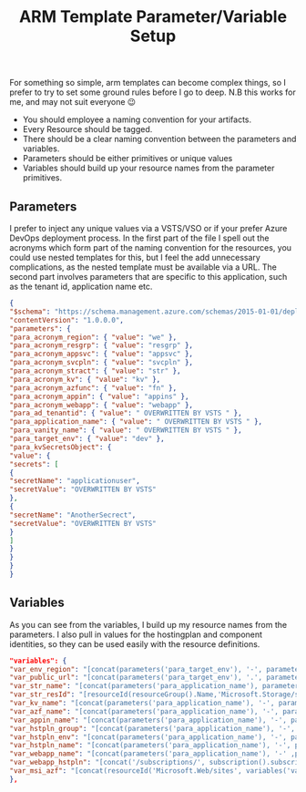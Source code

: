 ﻿---
layout: post
title: ARM Template Parameter/Variable Setup
---

For something so simple, arm templates can become complex things, so I prefer to try to set some ground rules before I go to deep.
N.B this works for me, and may not suit everyone 😉

* You should employee a naming convention for your artifacts.
* Every Resource should be tagged.
* There should be a clear naming convention between the parameters and variables.
* Parameters should be either primitives or unique values
* Variables should build up your resource names from the parameter primitives.

## Parameters
I prefer to inject any unique values via a VSTS/VSO or if your prefer Azure DevOps deployment process.
In the first part of the file I spell out the acronyms which form part of the naming convention for the resources, you could use nested templates for this, but I feel the add unnecessary complications, as the nested template must be available via a URL.
The second part involves parameters that are specific to this application, such as the tenant id, application name etc.

```json
{
"$schema": "https://schema.management.azure.com/schemas/2015-01-01/deploymentParameters.json#",
"contentVersion": "1.0.0.0",
"parameters": {
"para_acronym_region": { "value": "we" },
"para_acronym_resgrp": { "value": "resgrp" },
"para_acronym_appsvc": { "value": "appsvc" },
"para_acronym_svcpln": { "value": "svcpln" },
"para_acronym_stract": { "value": "str" },
"para_acronym_kv": { "value": "kv" },
"para_acronym_azfunc": { "value": "fn" },
"para_acronym_appin": { "value": "appins" },
"para_acronym_webapp": { "value": "webapp" },
"para_ad_tenantid": { "value": " OVERWRITTEN BY VSTS " },
"para_application_name": { "value": " OVERWRITTEN BY VSTS " },
"para_vanity_name": { "value": " OVERWRITTEN BY VSTS " },
"para_target_env": { "value": "dev" },
"para_kvSecretsObject": {
"value": {
"secrets": [
{
"secretName": "applicationuser",
"secretValue": "OVERWRITTEN BY VSTS"
},
{
"secretName": "AnotherSecrect",
"secretValue": "OVERWRITTEN BY VSTS"
}
]
}
}
}
}
```

## Variables
As you can see from the variables, I build up my resource names from the parameters.
I also pull in values for the hostingplan and component identities, so they can be used easily with the resource definitions.

```json
"variables": {
"var_env_region": "[concat(parameters('para_target_env'), '-', parameters('para_acronym_region'))]",
"var_public_url": "[concat(parameters('para_target_env'), '.', parameters('para_application_name'), '.', parameters('para_vanity_name'))]",
"var_str_name": "[concat(parameters('para_application_name'), parameters('para_acronym_stract'), parameters('para_target_env'), parameters('para_acronym_region'))]",
"var_str_resId": "[resourceId(resourceGroup().Name,'Microsoft.Storage/storageAccounts', variables('var_str_name'))]",
"var_kv_name": "[concat(parameters('para_application_name'), '-', parameters('para_acronym_kv'), '-', variables('var_env_region'))]",
"var_azf_name": "[concat(parameters('para_application_name'), '-', parameters('para_acronym_azfunc'),'-', variables('var_env_region'))]",
"var_appin_name": "[concat(parameters('para_application_name'), '-', parameters('para_acronym_appin'),'-', variables('var_env_region'))]",
"var_hstpln_group": "[concat(parameters('para_application_name'), '-', parameters('para_acronym_resgrp'), '-', variables('var_env_region'))]",
"var_hstpln_env": "[concat(parameters('para_application_name'), '-', parameters('para_acronym_appsvc'), '-', variables('var_env_region'))]",
"var_hstpln_name": "[concat(parameters('para_application_name'), '-', parameters('para_acronym_svcpln'), '-', variables('var_env_region'))]",
"var_webapp_name": "[concat(parameters('para_application_name'), '-' ,parameters('para_acronym_webapp'),'-', variables('var_env_region'))]",
"var_webapp_hstpln": "[concat('/subscriptions/', subscription().subscriptionId, '/resourceGroups/', variables('var_hstpln_group'), '/providers/Microsoft.Web/serverfarms/', variables('var_hstpln_name'))]",
"var_msi_azf": "[concat(resourceId('Microsoft.Web/sites', variables('var_azf_name')),'/providers/Microsoft.ManagedIdentity/Identities/default')]"
},
```
